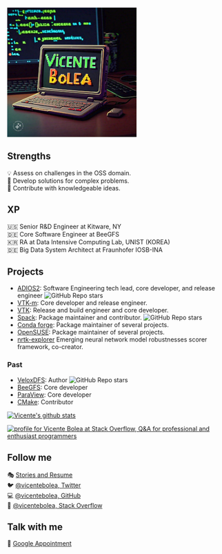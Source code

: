 ![](https://raw.githubusercontent.com/vicentebolea/vicentebolea/master/vicente_logo_small.jpeg)

## Strengths 

💡 Assess on challenges in the OSS domain.  
🤔 Develop solutions for complex problems.  
🙏 Contribute with knowledgeable ideas. 

## XP

🇺🇸 Senior R&D Engineer at Kitware, NY  
🇩🇪 Core Software Engineer at BeeGFS  
🇰🇷 RA at Data Intensive Computing Lab, UNIST (KOREA)  
🇩🇪 Big Data System Architect at Fraunhofer IOSB-INA  

## Projects

- [ADIOS2](https://github.com/ornladios/ADIOS2): Software Engineering tech lead, core developer, and release engineer ![GitHub Repo stars](https://img.shields.io/github/stars/ornladios/ADIOS2?style=social)
- [VTK-m](https://m.vtk.org/): Core developer and release engineer.
- [VTK](https://vtk.org/): Release and build engineer and core developer.
- [Spack](https://github.com/spack/spack): Package maintainer and contributor. ![GitHub Repo stars](https://img.shields.io/github/stars/spack/spack?style=social)
- [Conda forge](https://conda-forge.org/): Package maintainer of several projects.
- [OpenSUSE](https://www.opensuse.org/): Package maintainer of several projects.
- [nrtk-explorer](https://github.com/Kitware/nrtk-explorer) Emerging neural network model robustnesses scorer framework, co-creator.

### Past

- [VeloxDFS](https://github.com/DICL/VeloxDFS): Author ![GitHub Repo stars](https://img.shields.io/github/stars/DICL/VeloxDFS?style=social)
- [BeeGFS](https://www.google.com/url?sa=t&rct=j&q=&esrc=s&source=web&cd=&ved=2ahUKEwiG65ishJyBAxV9FFkFHdERADgQFnoECAYQAQ&url=https%3A%2F%2Fwww.beegfs.io%2F&usg=AOvVaw0qYujAZt9AdCtpItrfColi&opi=89978449): Core developer
- [ParaView](https://www.paraview.org/): Core developer
- [CMake](https://cmake.org/): Contributor

[![Vicente's github stats](https://github-readme-stats.vercel.app/api?username=vicentebolea&theme=dark&show_icons=true)](https://github.com/vicentebolea)

<a href="https://stackoverflow.com/users/2420872/vicente-bolea"><img src="https://stackoverflow.com/users/flair/2420872.png?theme=dark" width="208" height="58" alt="profile for Vicente Bolea at Stack Overflow, Q&amp;A for professional and enthusiast programmers" title="profile for Vicente Bolea at Stack Overflow, Q&amp;A for professional and enthusiast programmers"></a>

## Follow me

🎭 [Stories and Resume](https://vicentebolea.github.io/)   
🐦 [@vicentebolea, Twitter](https://twitter.com/vicentebolea)   
💻 [@vicentebolea, GitHub](https://github.com/vicentebolea)  
📝 [@vicentebolea, Stack Overflow](https://stackoverflow.com/users/2420872/vicente-bolea)

## Talk with me

📆 [Google Appointment](https://calendar.app.google/eYKBc1aJe3nQ3XfF7)
